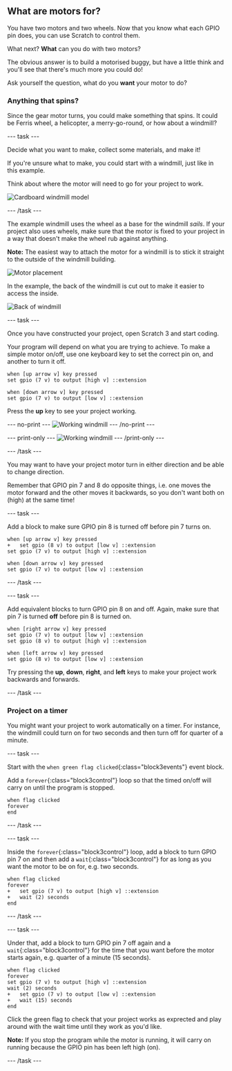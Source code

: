 ## What are motors for?

You have two motors and two wheels. Now that you know what each GPIO pin does, you can use Scratch to control them.

What next? **What** can you do with two motors?

The obvious answer is to build a motorised buggy, but have a little think and you'll see that there's much more you could do!

Ask yourself the question, what do you **want** your motor to do?

### Anything that spins?

Since the gear motor turns, you could make something that spins. It could be Ferris wheel, a helicopter, a merry-go-round, or how about a windmill?

--- task ---

Decide what you want to make, collect some materials, and make it!

If you're unsure what to make, you could start with a windmill, just like in this example.

Think about where the motor will need to go for your project to work.

![Cardboard windmill model](images/motorsFor_windmillParts.png)

--- /task ---

The example windmill uses the wheel as a base for the windmill _sails_. If your project also uses wheels, make sure that the motor is fixed to your project in a way that doesn't make the wheel rub against anything.

**Note:** The easiest way to attach the motor for a windmill is to stick it straight to the outside of the windmill building.

![Motor placement](images/motorsFor_windmillMotor.png)

In the example, the back of the windmill is cut out to make it easier to access the inside.

![Back of windmill](images/motorsFor_windmillBack.png)

--- task ---

Once you have constructed your project, open Scratch 3 and start coding.

Your program will depend on what you are trying to achieve. To make a simple motor on/off, use one keyboard key to set the correct pin on, and another to turn it off.

```blocks3
when [up arrow v] key pressed
set gpio (7 v) to output [high v] ::extension

when [down arrow v] key pressed
set gpio (7 v) to output [low v] ::extension
```

Press the **up** key to see your project working.

--- no-print ---
![Working windmill](images/motorFor_workingWindmill.gif)
--- /no-print ---

--- print-only ---
![Working windmill](images/motorFor_workingWindmill.png)
--- /print-only ---

--- /task ---

You may want to have your project motor turn in either direction and be able to change direction.

Remember that GPIO pin 7 and 8 do opposite things, i.e. one moves the motor forward and the other moves it backwards, so you don't want both on (high) at the same time!

--- task ---

Add a block to make sure GPIO pin 8 is turned off before pin 7 turns on.

```blocks3
when [up arrow v] key pressed
+   set gpio (8 v) to output [low v] ::extension
set gpio (7 v) to output [high v] ::extension

when [down arrow v] key pressed
set gpio (7 v) to output [low v] ::extension
```

--- /task ---

--- task ---

Add equivalent blocks to turn GPIO pin 8 on and off. Again, make sure that pin 7 is turned **off** before pin 8 is turned on.

```blocks3
when [right arrow v] key pressed
set gpio (7 v) to output [low v] ::extension
set gpio (8 v) to output [high v] ::extension

when [left arrow v] key pressed
set gpio (8 v) to output [low v] ::extension
```

Try pressing the **up**, **down**, **right**, and **left** keys to make your project work backwards and forwards. 

--- /task ---

### Project on a timer

You might want your project to work automatically on a timer. For instance, the windmill could turn on for two seconds and then turn off for quarter of a minute.

--- task ---

Start with the `when green flag clicked`{:class="block3events"} event block.

Add a `forever`{:class="block3control"} loop so that the timed on/off will carry on until the program is stopped.

```blocks3
when flag clicked
forever
end
```

--- /task ---

--- task ---

Inside the `forever`{:class="block3control"} loop, add a block to turn GPIO pin 7 on and then add a `wait`{:class="block3control"} for as long as you want the motor to be on for, e.g. two seconds.

```blocks3
when flag clicked
forever
+   set gpio (7 v) to output [high v] ::extension
+   wait (2) seconds
end
```

--- /task ---

--- task ---

Under that, add a block to turn GPIO pin 7 off again and a `wait`{:class="block3control"} for the time that you want before the motor starts again, e.g. quarter of a minute (15 seconds).

```blocks3
when flag clicked
forever
set gpio (7 v) to output [high v] ::extension
wait (2) seconds
+   set gpio (7 v) to output [low v] ::extension
+   wait (15) seconds
end
```

Click the green flag to check that your project works as exprected and play around with the wait time until they work as you'd like.

**Note:** If you stop the program while the motor is running, it will carry on running because the GPIO pin has been left high (on).

--- /task ---
